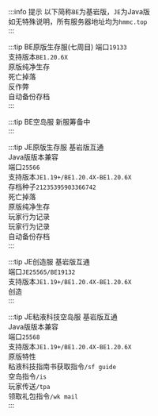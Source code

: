:::info 提示
以下简称`BE`为基岩版，`JE`为Java版  
如无特殊说明，所有服务器地址均为`hmmc.top`  
:::

:::tip BE原版生存服(七周目)
端口`19133`  
支持版本`BE1.20.6X`  
原版纯净生存  
死亡掉落  
反作弊  
自动备份存档  
:::

:::tip BE空岛服
新服筹备中  
:::

:::tip JE原版生存服
基岩版互通  
Java版版本兼容  
端口`25566`  
支持版本`JE1.19+/BE1.20.4X-BE1.20.6X`  
存档种子`21235395903366742`  
死亡掉落  
原版纯净生存  
玩家行为记录  
玩家行为记录  
自动备份存档  
:::

:::tip JE创造服
基岩版互通  
端口`JE25565/BE19132`  
支持版本`JE1.19+/BE1.20.4X-BE1.20.6X`  
创造  
:::

:::tip JE粘液科技空岛服
基岩版互通  
Java版版本兼容  
端口`25568`  
支持版本`JE1.19+/BE1.20.4X-BE1.20.6X`  
原版特性  
粘液科技指南书获取指令`/sf guide`  
空岛指令`/is`  
玩家传送`/tpa`  
领取礼包指令`/wk mail`  
:::
